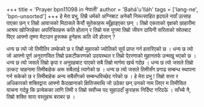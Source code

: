 +++
title = 'Prayer bpn11098 in नेपाली'
author = 'Bahá'u'lláh'
tags = ['lang-ne', 'bpn-unsorted']
+++
हे मेरा प्रभु, तिम्रै धर्मको अग्निबाट अनेकौ निरूत्साहित हृदयले नयाँ उत्साह पाएका छन् र तिम्रो आवाजको मिठासले कैयौं सुतेकाहरू ब्यूँझाइएका छन् । तिम्रो एकताको वृक्षको छाहारीमा आश्रय खोजिरहेका अपरिचितहरू कति होलान् र तिम्रो यस युगमा तिम्रो जीवन दायिनी सरिताको स्रोतबाट पिएर आफ्नो तृष्णा मेटाउन हुरूक्क हुनेहरू कति धेरै होलान् ?

धन्य छ त्यो जो तिमीतिर लम्केको छ र तिम्रो मुहारको ज्योतिको सूर्य प्राप्त गर्न हतारिएको छ । धन्य छ त्यो जो आफ्नो पूर्ण अनुरागसित तिम्रो प्रकटीकरणको उदयस्थल र तिम्रो पे्ररणाको मुहानतर्फ उन्मखु भएको छ । धन्य छ त्यो जसले तिम्रो कृपा र अनुग्रहबाट पाएको सबै तिम्रो मार्गमा खर्च गर्दछ । धन्य छ त्यो जसले तिम्रो उत्कट चाहनामा तिमीबाहेक अरू सबैलाई त्यागेको छ । धन्य छ त्यो जसले तिमीसँग प्रगाढ सम्बन्ध स्थापना गर्न सकेको छ र तिमीबाहेक अन्य सबैसँगको सम्बन्धविच्छेद गरेको छ । हे मेरा प्रभु ! तिम्रो सत्ता र अधिकारको शक्तिद्वारा आफ्नो कैदखानाको क्षितिजमाथि जो उठेका छन् उनको नाम लिएर म तिमीसित याचना गर्दछु कि प्रत्येकका लागि तिमी र तिम्रो सर्वोच्च पद सुहाउदाँ कुराहरू निर्दिष्ट गरिदऊे । साँच्चै नै, तिम्रो शक्ति सारा वस्तुहरू बराबर छ ।
